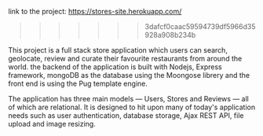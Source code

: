 link to the project:
https://stores-site.herokuapp.com/
>>>>>>> 3dafcf0caac59594739df5966d35928a908b234b

This project is a full stack store application which users can search, geolocate, review and curate their favourite restaurants from around the world.
the backend of the application is built with Nodejs, Express framework, mongoDB as the database using the Moongose librery and the front end is using the Pug template engine.

The application has three main models — Users, Stores and Reviews — all of which are relational. It is designed to hit upon many of today's application needs such as user authentication, database storage, Ajax REST API, file upload and image resizing.
